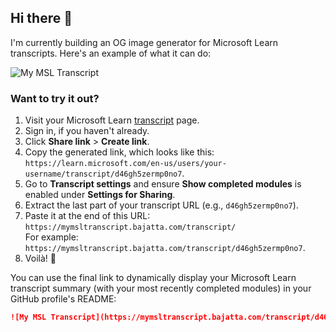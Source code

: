 ## Hi there 👋

I'm currently building an OG image generator for Microsoft Learn transcripts. Here's an example of what it can do:

![My MSL Transcript](https://mymsltranscript.bajatta.com/transcript/d46gh5zermp0no7)

### Want to try it out?

1. Visit your Microsoft Learn [transcript](https://learn.microsoft.com/en-us/users/me/transcript) page.
2. Sign in, if you haven't already.
3. Click **Share link** > **Create link**.
4. Copy the generated link, which looks like this:  
   `https://learn.microsoft.com/en-us/users/your-username/transcript/d46gh5zermp0no7`.
5. Go to **Transcript settings** and ensure **Show completed modules** is enabled under **Settings for Sharing**.
6. Extract the last part of your transcript URL (e.g., `d46gh5zermp0no7`).
7. Paste it at the end of this URL:  
   `https://mymsltranscript.bajatta.com/transcript/`  
   For example:  
   `https://mymsltranscript.bajatta.com/transcript/d46gh5zermp0no7`.
8. Voilà! 🎉

You can use the final link to dynamically display your Microsoft Learn transcript summary (with your most recently completed modules) in your GitHub profile's README:

```md
![My MSL Transcript](https://mymsltranscript.bajatta.com/transcript/d46gh5zermp0no7)
```
